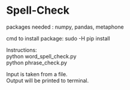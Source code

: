 # Spell-Check

packages needed : numpy, pandas, metaphone 

cmd to install package: sudo -H pip install <package-name>

Instructions: <br/>
python word_spell_check.py <path to test file> <br/>
python phrase_check.py <path to test file>

Input is taken from a file. <br/>
Output will be printed to terminal.
